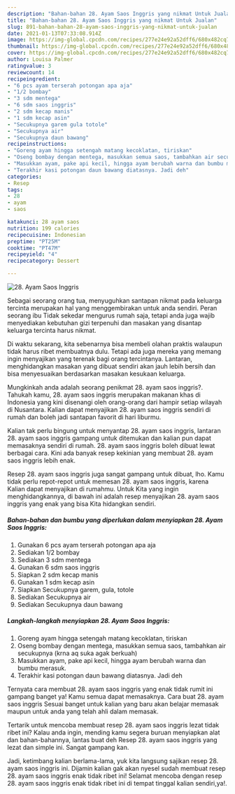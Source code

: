 ```yaml
---
description: "Bahan-bahan 28. Ayam Saos Inggris yang nikmat Untuk Jualan"
title: "Bahan-bahan 28. Ayam Saos Inggris yang nikmat Untuk Jualan"
slug: 891-bahan-bahan-28-ayam-saos-inggris-yang-nikmat-untuk-jualan
date: 2021-01-13T07:33:08.914Z
image: https://img-global.cpcdn.com/recipes/277e24e92a52dff6/680x482cq70/28-ayam-saos-inggris-foto-resep-utama.jpg
thumbnail: https://img-global.cpcdn.com/recipes/277e24e92a52dff6/680x482cq70/28-ayam-saos-inggris-foto-resep-utama.jpg
cover: https://img-global.cpcdn.com/recipes/277e24e92a52dff6/680x482cq70/28-ayam-saos-inggris-foto-resep-utama.jpg
author: Louisa Palmer
ratingvalue: 3
reviewcount: 14
recipeingredient:
- "6 pcs ayam terserah potongan apa aja"
- "1/2 bombay"
- "3 sdm mentega"
- "6 sdm saos inggris"
- "2 sdm kecap manis"
- "1 sdm kecap asin"
- "Secukupnya garem gula totole"
- "Secukupnya air"
- "Secukupnya daun bawang"
recipeinstructions:
- "Goreng ayam hingga setengah matang kecoklatan, tiriskan"
- "Oseng bombay dengan mentega, masukkan semua saos, tambahkan air secukupnya (krna aq suka agak berkuah)"
- "Masukkan ayam, pake api kecil, hingga ayam berubah warna dan bumbu merasuk."
- "Terakhir kasi potongan daun bawang diatasnya. Jadi deh"
categories:
- Resep
tags:
- 28
- ayam
- saos

katakunci: 28 ayam saos 
nutrition: 199 calories
recipecuisine: Indonesian
preptime: "PT25M"
cooktime: "PT47M"
recipeyield: "4"
recipecategory: Dessert

---
```



![28. Ayam Saos Inggris](https://img-global.cpcdn.com/recipes/277e24e92a52dff6/680x482cq70/28-ayam-saos-inggris-foto-resep-utama.jpg)

Sebagai seorang orang tua, menyuguhkan santapan nikmat pada keluarga tercinta merupakan hal yang menggembirakan untuk anda sendiri. Peran seorang ibu Tidak sekedar mengurus rumah saja, tetapi anda juga wajib menyediakan kebutuhan gizi terpenuhi dan masakan yang disantap keluarga tercinta harus nikmat.

Di waktu  sekarang, kita sebenarnya bisa membeli olahan praktis walaupun tidak harus ribet membuatnya dulu. Tetapi ada juga mereka yang memang ingin menyajikan yang terenak bagi orang tercintanya. Lantaran, menghidangkan masakan yang dibuat sendiri akan jauh lebih bersih dan bisa menyesuaikan berdasarkan masakan kesukaan keluarga. 



Mungkinkah anda adalah seorang penikmat 28. ayam saos inggris?. Tahukah kamu, 28. ayam saos inggris merupakan makanan khas di Indonesia yang kini disenangi oleh orang-orang dari hampir setiap wilayah di Nusantara. Kalian dapat menyajikan 28. ayam saos inggris sendiri di rumah dan boleh jadi santapan favorit di hari liburmu.

Kalian tak perlu bingung untuk menyantap 28. ayam saos inggris, lantaran 28. ayam saos inggris gampang untuk ditemukan dan kalian pun dapat memasaknya sendiri di rumah. 28. ayam saos inggris boleh dibuat lewat berbagai cara. Kini ada banyak resep kekinian yang membuat 28. ayam saos inggris lebih enak.

Resep 28. ayam saos inggris juga sangat gampang untuk dibuat, lho. Kamu tidak perlu repot-repot untuk memesan 28. ayam saos inggris, karena Kalian dapat menyajikan di rumahmu. Untuk Kita yang ingin menghidangkannya, di bawah ini adalah resep menyajikan 28. ayam saos inggris yang enak yang bisa Kita hidangkan sendiri.

<!--inarticleads1-->

##### Bahan-bahan dan bumbu yang diperlukan dalam menyiapkan 28. Ayam Saos Inggris:

1. Gunakan 6 pcs ayam terserah potongan apa aja
1. Sediakan 1/2 bombay
1. Sediakan 3 sdm mentega
1. Gunakan 6 sdm saos inggris
1. Siapkan 2 sdm kecap manis
1. Gunakan 1 sdm kecap asin
1. Siapkan Secukupnya garem, gula, totole
1. Sediakan Secukupnya air
1. Sediakan Secukupnya daun bawang




<!--inarticleads2-->

##### Langkah-langkah menyiapkan 28. Ayam Saos Inggris:

1. Goreng ayam hingga setengah matang kecoklatan, tiriskan
1. Oseng bombay dengan mentega, masukkan semua saos, tambahkan air secukupnya (krna aq suka agak berkuah)
1. Masukkan ayam, pake api kecil, hingga ayam berubah warna dan bumbu merasuk.
1. Terakhir kasi potongan daun bawang diatasnya. Jadi deh




Ternyata cara membuat 28. ayam saos inggris yang enak tidak rumit ini gampang banget ya! Kamu semua dapat memasaknya. Cara buat 28. ayam saos inggris Sesuai banget untuk kalian yang baru akan belajar memasak maupun untuk anda yang telah ahli dalam memasak.

Tertarik untuk mencoba membuat resep 28. ayam saos inggris lezat tidak ribet ini? Kalau anda ingin, mending kamu segera buruan menyiapkan alat dan bahan-bahannya, lantas buat deh Resep 28. ayam saos inggris yang lezat dan simple ini. Sangat gampang kan. 

Jadi, ketimbang kalian berlama-lama, yuk kita langsung sajikan resep 28. ayam saos inggris ini. Dijamin kalian gak akan nyesel sudah membuat resep 28. ayam saos inggris enak tidak ribet ini! Selamat mencoba dengan resep 28. ayam saos inggris enak tidak ribet ini di tempat tinggal kalian sendiri,ya!.

